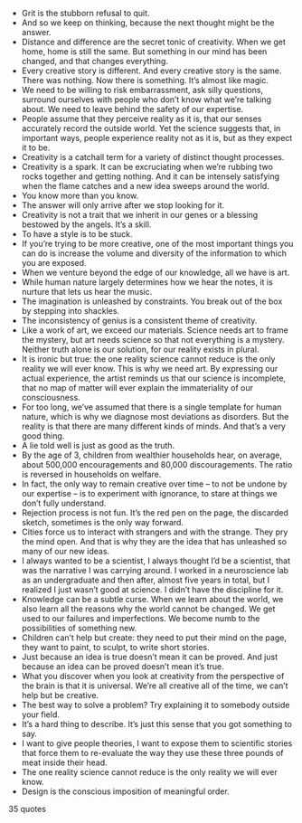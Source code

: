  - Grit is the stubborn refusal to quit.
 - And so we keep on thinking, because the next thought might be the answer.
 - Distance and difference are the secret tonic of creativity. When we get home, home is still the same. But something in our mind has been changed, and that changes everything.
 - Every creative story is different. And every creative story is the same. There was nothing. Now there is something. It’s almost like magic.
 - We need to be willing to risk embarrassment, ask silly questions, surround ourselves with people who don’t know what we’re talking about. We need to leave behind the safety of our expertise.
 - People assume that they perceive reality as it is, that our senses accurately record the outside world. Yet the science suggests that, in important ways, people experience reality not as it is, but as they expect it to be.
 - Creativity is a catchall term for a variety of distinct thought processes.
 - Creativity is a spark. It can be excruciating when we’re rubbing two rocks together and getting nothing. And it can be intensely satisfying when the flame catches and a new idea sweeps around the world.
 - You know more than you know.
 - The answer will only arrive after we stop looking for it.
 - Creativity is not a trait that we inherit in our genes or a blessing bestowed by the angels. It’s a skill.
 - To have a style is to be stuck.
 - If you’re trying to be more creative, one of the most important things you can do is increase the volume and diversity of the information to which you are exposed.
 - When we venture beyond the edge of our knowledge, all we have is art.
 - While human nature largely determines how we hear the notes, it is nurture that lets us hear the music.
 - The imagination is unleashed by constraints. You break out of the box by stepping into shackles.
 - The inconsistency of genius is a consistent theme of creativity.
 - Like a work of art, we exceed our materials. Science needs art to frame the mystery, but art needs science so that not everything is a mystery. Neither truth alone is our solution, for our reality exists in plural.
 - It is ironic but true: the one reality science cannot reduce is the only reality we will ever know. This is why we need art. By expressing our actual experience, the artist reminds us that our science is incomplete, that no map of matter will ever explain the immateriality of our consciousness.
 - For too long, we’ve assumed that there is a single template for human nature, which is why we diagnose most deviations as disorders. But the reality is that there are many different kinds of minds. And that’s a very good thing.
 - A lie told well is just as good as the truth.
 - By the age of 3, children from wealthier households hear, on average, about 500,000 encouragements and 80,000 discouragements. The ratio is reversed in households on welfare.
 - In fact, the only way to remain creative over time – to not be undone by our expertise – is to experiment with ignorance, to stare at things we don’t fully understand.
 - Rejection process is not fun. It’s the red pen on the page, the discarded sketch, sometimes is the only way forward.
 - Cities force us to interact with strangers and with the strange. They pry the mind open. And that is why they are the idea that has unleashed so many of our new ideas.
 - I always wanted to be a scientist, I always thought I’d be a scientist, that was the narrative I was carrying around. I worked in a neuroscience lab as an undergraduate and then after, almost five years in total, but I realized I just wasn’t good at science. I didn’t have the discipline for it.
 - Knowledge can be a subtle curse. When we learn about the world, we also learn all the reasons why the world cannot be changed. We get used to our failures and imperfections. We become numb to the possibilities of something new.
 - Children can’t help but create: they need to put their mind on the page, they want to paint, to sculpt, to write short stories.
 - Just because an idea is true doesn’t mean it can be proved. And just because an idea can be proved doesn’t mean it’s true.
 - What you discover when you look at creativity from the perspective of the brain is that it is universal. We’re all creative all of the time, we can’t help but be creative.
 - The best way to solve a problem? Try explaining it to somebody outside your field.
 - It’s a hard thing to describe. It’s just this sense that you got something to say.
 - I want to give people theories, I want to expose them to scientific stories that force them to re-evaluate the way they use these three pounds of meat inside their head.
 - The one reality science cannot reduce is the only reality we will ever know.
 - Design is the conscious imposition of meaningful order.

35 quotes